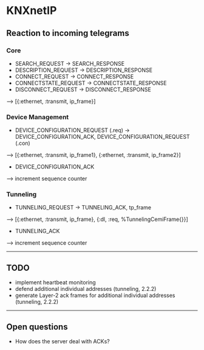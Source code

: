 # KNXnetIP
## Reaction to incoming telegrams

### Core
  * SEARCH_REQUEST -> SEARCH_RESPONSE
  * DESCRIPTION_REQUEST -> DESCRIPTION_RESPONSE
  * CONNECT_REQUEST -> CONNECT_RESPONSE
  * CONNECTSTATE_REQUEST -> CONNECTSTATE_RESPONSE
  * DISCONNECT_REQUEST -> DISCONNECT_RESPONSE
  
--> [{:ethernet, :transmit, ip_frame}]

### Device Management
  * DEVICE_CONFIGURATION_REQUEST (.req) -> DEVICE_CONFIGURATION_ACK, DEVICE_CONFIGURATION_REQUEST (.con)
  
--> [{:ethernet, :transmit, ip_frame1}, {:ethernet, :transmit, ip_frame2}]

  * DEVICE_CONFIGURATION_ACK
  
--> increment sequence counter

### Tunneling
  * TUNNELING_REQUEST -> TUNNELING_ACK, tp_frame

--> [{:ethernet, :transmit, ip_frame}, {:dl, :req, %TunnelingCemiFrame{}}]

  * TUNNELING_ACK
  
--> increment sequence counter

--- 

## TODO
  * implement heartbeat monitoring
  * defend additional individual addresses (tunneling, 2.2.2)
  * generate Layer-2 ack frames for additional individual addresses (tunneling, 2.2.2)

---

## Open questions 
  * How does the server deal with ACKs?